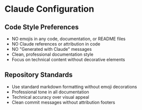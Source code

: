# Claude Configuration

## Code Style Preferences
- NO emojis in any code, documentation, or README files
- NO Claude references or attribution in code
- NO "Generated with Claude" messages
- Clean, professional documentation style
- Focus on technical content without decorative elements

## Repository Standards
- Use standard markdown formatting without emoji decorations
- Professional tone in all documentation
- Technical accuracy over visual appeal
- Clean commit messages without attribution footers